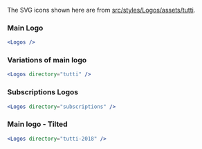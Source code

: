 The SVG icons shown here are from [src/styles/Logos/assets/tutti](https://github.com/tutti-ch/react-styleguide/tree/master/src/styles/Logos/assets "Link to react-styleguide github repo").

### Main Logo

```jsx noeditor
<Logos />
```

### Variations of main logo

```jsx noeditor
<Logos directory="tutti" />
```

### Subscriptions Logos

```jsx noeditor
<Logos directory="subscriptions" />
```

### Main logo - Tilted

```jsx noeditor
<Logos directory="tutti-2018" />
```
